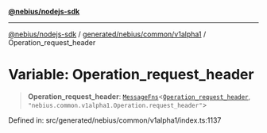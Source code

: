 [**@nebius/nodejs-sdk**](../../../../../README.md)

***

[@nebius/nodejs-sdk](../../../../../README.md) / [generated/nebius/common/v1alpha1](../README.md) / Operation\_request\_header

# Variable: Operation\_request\_header

> **Operation\_request\_header**: [`MessageFns`](../../../../../runtime/protos/core/interfaces/MessageFns.md)\<[`Operation_request_header`](../interfaces/Operation_request_header.md), `"nebius.common.v1alpha1.Operation.request_header"`\>

Defined in: src/generated/nebius/common/v1alpha1/index.ts:1137
